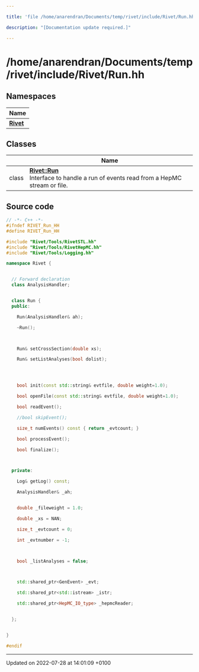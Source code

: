 ```yaml
---

title: 'file /home/anarendran/Documents/temp/rivet/include/Rivet/Run.hh'

description: "[Documentation update required.]"

---
```


# /home/anarendran/Documents/temp/rivet/include/Rivet/Run.hh



## Namespaces

| Name           |
| -------------- |
| **[Rivet](http://example.org/namespaces/namespacerivet/)**  |

## Classes

|                | Name           |
| -------------- | -------------- |
| class | **[Rivet::Run](http://example.org/classes/classrivet_1_1run/)** <br>Interface to handle a run of events read from a HepMC stream or file.  |




## Source code

```cpp
// -*- C++ -*-
#ifndef RIVET_Run_HH
#define RIVET_Run_HH

#include "Rivet/Tools/RivetSTL.hh"
#include "Rivet/Tools/RivetHepMC.hh"
#include "Rivet/Tools/Logging.hh"

namespace Rivet {


  // Forward declaration
  class AnalysisHandler;


  class Run {
  public:

    Run(AnalysisHandler& ah);

    ~Run();



    Run& setCrossSection(double xs);

    Run& setListAnalyses(bool dolist);




    bool init(const std::string& evtfile, double weight=1.0);

    bool openFile(const std::string& evtfile, double weight=1.0);

    bool readEvent();

    //bool skipEvent();

    size_t numEvents() const { return _evtcount; }

    bool processEvent();

    bool finalize();



  private:

    Log& getLog() const;

    AnalysisHandler& _ah;


    double _fileweight = 1.0;

    double _xs = NAN;

    size_t _evtcount = 0;

    int _evtnumber = -1;



    bool _listAnalyses = false;



    std::shared_ptr<GenEvent> _evt;

    std::shared_ptr<std::istream> _istr;

    std::shared_ptr<HepMC_IO_type> _hepmcReader;


  };


}

#endif
```


-------------------------------

Updated on 2022-07-28 at 14:01:09 +0100
